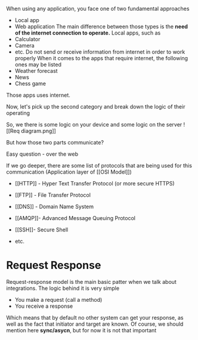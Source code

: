 When using any application, you face one of two fundamental approaches
- Local app
- Web application
The main difference between those types is the **need of the internet connection to operate.** 
Local apps, such as
- Calculator
- Camera
- etc.
Do not send or receive information from internet in order to work properly 
When it comes to the apps that require internet, the following ones may be listed
- Weather forecast
- News
- Chess game

Those apps uses internet.

Now, let's pick up the second category and break down the logic of their operating

So, we there is some logic on your device and some logic on the server
![[Req diagram.png]]

But how those two parts communicate?

Easy question - over the web

If we go deeper, there are some list of protocols that are being used for this communication (Application layer of [[OSI Model]])

- [[HTTP]] - Hyper Text Transfer Protocol (or more secure HTTPS)
  
- [[FTP]] - File Transfer Protocol
  
- [[DNS]] - Domain Name System
  
- [[AMQP]]- Advanced Message Queuing Protocol
  
- [[SSH]]- Secure Shell
  
- etc.

# Request Response

Request-response model is the main basic patter when we talk about integrations. The logic behind it is very simple

- You make a request (call a method)
- You receive a response

Which means that by default no other system can get your response, as well as the fact that initiator and target are known.
Of course, we should mention here **sync/asycn**, but for now it is not that important